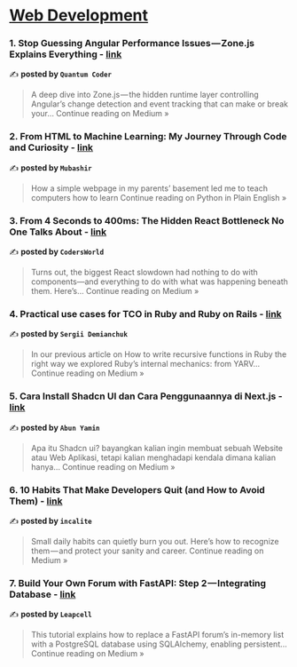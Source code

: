
<h1><a href=https://medium.com/tag/web-development/recommended target="_blank" rel="noopener noreferrer">Web Development</a></h1>
<h3>1. Stop Guessing Angular Performance Issues — Zone.js Explains Everything - <a href="https://medium.com/@QuantumCoder99/stop-guessing-angular-performance-issues-zone-js-explains-everything-705ef272c258?source=rss------web_development-5" target="_blank" rel="noopener noreferrer">link</a></h3>

✍️ **posted by `Quantum Coder`**

<blockquote>A deep dive into Zone.js — the hidden runtime layer controlling Angular’s change detection and event tracking that can make or break your…
Continue reading on Medium »</blockquote>

<h3>2. From HTML to Machine Learning: My Journey Through Code and Curiosity - <a href="https://python.plainenglish.io/from-html-to-machine-learning-my-journey-through-code-and-curiosity-66314f3b9608?source=rss------web_development-5" target="_blank" rel="noopener noreferrer">link</a></h3>

✍️ **posted by `Mubashir`**

<blockquote>How a simple webpage in my parents’ basement led me to teach computers how to learn
Continue reading on Python in Plain English »</blockquote>

<h3>3. From 4 Seconds to 400ms: The Hidden React Bottleneck No One Talks About - <a href="https://medium.com/@vishalkk4426/from-4-seconds-to-400ms-the-hidden-react-bottleneck-no-one-talks-about-f0b32a420531?source=rss------web_development-5" target="_blank" rel="noopener noreferrer">link</a></h3>

✍️ **posted by `CodersWorld`**

<blockquote>Turns out, the biggest React slowdown had nothing to do with components—and everything to do with what was happening beneath them. Here’s…
Continue reading on Medium »</blockquote>

<h3>4. Practical use cases for TCO in Ruby and Ruby on Rails - <a href="https://medium.com/@sdemian/practical-use-cases-for-tco-in-ruby-and-ruby-on-rails-5dea0565b205?source=rss------web_development-5" target="_blank" rel="noopener noreferrer">link</a></h3>

✍️ **posted by `Sergii Demianchuk`**

<blockquote>In our previous article on How to write recursive functions in Ruby the right way we explored Ruby’s internal mechanics: from YARV…
Continue reading on Medium »</blockquote>

<h3>5. Cara Install Shadcn UI dan Cara Penggunaannya di Next.js - <a href="https://medium.com/@abunyamin/cara-install-shadcn-ui-dan-cara-penggunaannya-di-next-js-2de649c92a80?source=rss------web_development-5" target="_blank" rel="noopener noreferrer">link</a></h3>

✍️ **posted by `Abun Yamin`**

<blockquote>Apa itu Shadcn ui? bayangkan kalian ingin membuat sebuah Website atau Web Aplikasi, tetapi kalian menghadapi kendala dimana kalian hanya…
Continue reading on Medium »</blockquote>

<h3>6. 10 Habits That Make Developers Quit (and How to Avoid Them) - <a href="https://medium.com/@incalite/10-habits-that-make-developers-quit-and-how-to-avoid-them-cd936ca0b294?source=rss------web_development-5" target="_blank" rel="noopener noreferrer">link</a></h3>

✍️ **posted by `incalite`**

<blockquote>Small daily habits can quietly burn you out. Here’s how to recognize them — and protect your sanity and career.
Continue reading on Medium »</blockquote>

<h3>7. Build Your Own Forum with FastAPI: Step 2 — Integrating Database - <a href="https://leapcell.medium.com/build-your-own-forum-with-fastapi-step-2-integrating-database-7d229efe8f54?source=rss------web_development-5" target="_blank" rel="noopener noreferrer">link</a></h3>

✍️ **posted by `Leapcell`**

<blockquote>This tutorial explains how to replace a FastAPI forum’s in-memory list with a PostgreSQL database using SQLAlchemy, enabling persistent…
Continue reading on Medium »</blockquote>

